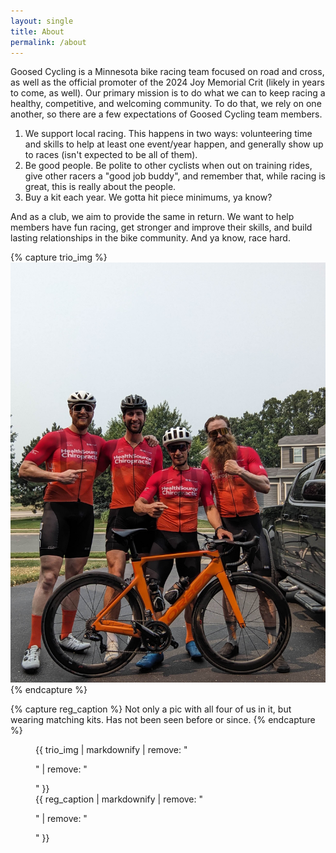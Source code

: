 ```yaml
---
layout: single
title: About
permalink: /about
---
```


Goosed Cycling is a Minnesota bike racing team focused on road and cross, as well as the official promoter of the 2024 Joy Memorial Crit (likely in years to come, as well). Our primary mission is to do what we can to keep racing a healthy, competitive, and welcoming community. To do that, we rely on one another, so there are a few expectations of Goosed Cycling team members.

1. We support local racing. This happens in two ways: volunteering time and skills to help at least one event/year happen, and generally show up to races (isn't expected to be all of them).
2. Be good people. Be polite to other cyclists when out on training rides, give other racers a "good job buddy", and remember that, while racing is great, this is really about the people.
3. Buy a kit each year. We gotta hit piece minimums, ya know?

And as a club, we aim to provide the same in return. We want to help members have fun racing, get stronger and improve their skills, and build lasting relationships in the bike community. And ya know, race hard.

{% capture trio_img %}
[![trio of us](/assets/images/about/trio.jpeg)](/assets/images/about/trio.jpeg)
{% endcapture %}

{% capture reg_caption %}
Not only a pic with all four of us in it, but wearing matching kits. Has not been seen before or since.
{% endcapture %}

<figure>
  {{ trio_img | markdownify | remove: "<p>" | remove: "</p>" }}
  <figcaption>{{ reg_caption | markdownify | remove: "<p>" | remove: "</p>" }}</figcaption>
</figure>

